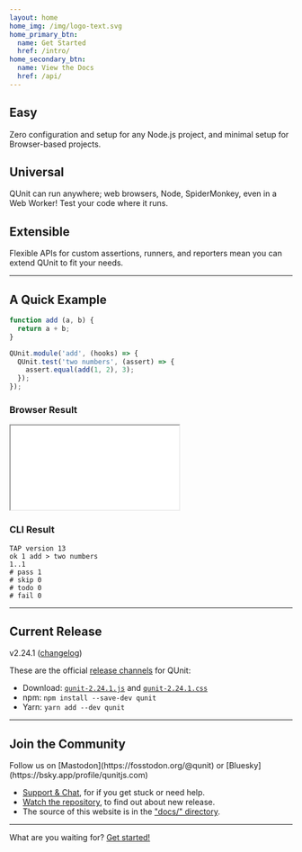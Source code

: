```yaml
---
layout: home
home_img: /img/logo-text.svg
home_primary_btn:
  name: Get Started
  href: /intro/
home_secondary_btn:
  name: View the Docs
  href: /api/
---
```


<section class="grid grid--small home-highlights">
  <div>
    <h2>Easy</h2>
    <p>Zero configuration and setup for any Node.js project, and minimal setup for Browser-based projects.</p>
  </div>

  <div>
    <h2>Universal</h2>
    <p>QUnit can run anywhere; web browsers, Node, SpiderMonkey, even in a Web Worker! Test your code where it runs.</p>
  </div>

  <div>
    <h2>Extensible</h2>
    <p>Flexible APIs for custom assertions, runners, and reporters mean you can extend QUnit to fit your needs.</p>
  </div>
</section>

---

## A Quick Example

```js
function add (a, b) {
  return a + b;
}

QUnit.module('add', (hooks) => {
  QUnit.test('two numbers', (assert) => {
    assert.equal(add(1, 2), 3);
  });
});
```

<div class="grid grid--split" markdown="1">

<div class="example-result" markdown="1">

### Browser Result

<iframe loading="lazy" title="The example test code running in the browser" src="/resources/example-add.html"></iframe>

</div>

<div class="example-result" markdown="1">

### CLI Result

```tap
TAP version 13
ok 1 add > two numbers
1..1
# pass 1
# skip 0
# todo 0
# fail 0
```

</div>

</div>

---

## Current Release

<p class="lead lead--center">v2.24.1 (<a href="https://github.com/qunitjs/qunit/blob/2.24.1/History.md">changelog</a>)</p>

These are the official [release channels](intro.md#download) for QUnit:

* Download: [`qunit-2.24.1.js`](https://code.jquery.com/qunit/qunit-2.24.1.js) and [`qunit-2.24.1.css`](https://code.jquery.com/qunit/qunit-2.24.1.css)
* npm: `npm install --save-dev qunit`
* Yarn: `yarn add --dev qunit`

---

## Join the Community

<p class="lead" markdown="1">Follow us on [Mastodon](https://fosstodon.org/@qunit) or [Bluesky](https://bsky.app/profile/qunitjs.com)</p>

* [Support & Chat](./intro.md#support), for if you get stuck or need help.
* [Watch the repository](https://github.com/qunitjs/qunit), to find out about new release.
* The source of this website is in the ["docs/" directory](https://github.com/qunitjs/qunit/tree/main/docs).

---

<p class="cta">What are you waiting for? <a href="{% link intro.md %}" class="button">Get started!</a></p>
